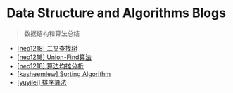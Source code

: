 # Data Structure and Algorithms Blogs

> 数据结构和算法总结

* [[neo1218] 二叉查找树](https://neo1218.github.io/binarytree/)
* [[neo1218] Union-Find算法](https://neo1218.github.io/unionfind/)
* [[neo1218] 算法均摊分析](https://neo1218.github.io/average/)
* [[kasheemlew] Sorting Algorithm](https://kasheemlew.github.io/2017/03/30/sort-algorithm/)
* [[yuyilei] 排序算法](https://yuyilei.github.io/2017/10/06/sort/)